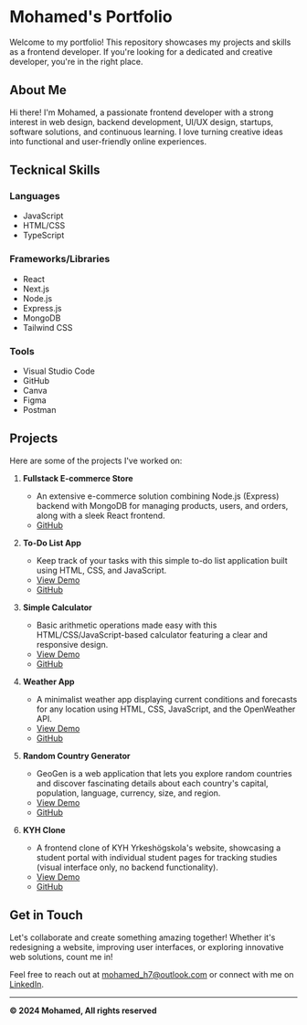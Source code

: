 # Mohamed's Portfolio

Welcome to my portfolio! This repository showcases my projects and skills as a frontend developer. If you're looking for a dedicated and creative developer, you're in the right place.

## About Me

Hi there! I'm Mohamed, a passionate frontend developer with a strong interest in web design, backend development, UI/UX design, startups, software solutions, and continuous learning. I love turning creative ideas into functional and user-friendly online experiences.

## Tecknical Skills

### Languages

- JavaScript
- HTML/CSS
- TypeScript

### Frameworks/Libraries

- React
- Next.js
- Node.js
- Express.js
- MongoDB
- Tailwind CSS

### Tools

- Visual Studio Code
- GitHub
- Canva
- Figma
- Postman

## Projects

Here are some of the projects I've worked on:

1. **Fullstack E-commerce Store**

   - An extensive e-commerce solution combining Node.js (Express) backend with MongoDB for managing products, users, and orders, along with a sleek React frontend.
   - [GitHub](https://github.com/Coding-Mohamed/Ecommers-Store)

2. **To-Do List App**

   - Keep track of your tasks with this simple to-do list application built using HTML, CSS, and JavaScript.
   - [View Demo](https://todos-list-application.netlify.app/)
   - [GitHub](https://github.com/Coding-Mohamed/ToDo-List-App)

3. **Simple Calculator**

   - Basic arithmetic operations made easy with this HTML/CSS/JavaScript-based calculator featuring a clear and responsive design.
   - [View Demo](https://simple-calculata.netlify.app/)
   - [GitHub](https://github.com/Coding-Mohamed/Simple-Calculator)

4. **Weather App**

   - A minimalist weather app displaying current conditions and forecasts for any location using HTML, CSS, JavaScript, and the OpenWeather API.
   - [View Demo](https://checking-weather.netlify.app/)
   - [GitHub](https://github.com/Coding-Mohamed/Weather-App)

5. **Random Country Generator**

   - GeoGen is a web application that lets you explore random countries and discover fascinating details about each country's capital, population, language, currency, size, and region.
   - [View Demo](https://geogen.netlify.app/)
   - [GitHub](https://github.com/Coding-Mohamed/Random-country-generator)

6. **KYH Clone**
   - A frontend clone of KYH Yrkeshögskola's website, showcasing a student portal with individual student pages for tracking studies (visual interface only, no backend functionality).
   - [View Demo](https://kyh-website.netlify.app/)
   - [GitHub](https://github.com/Coding-Mohamed/Kyh-Clone)

## Get in Touch

Let's collaborate and create something amazing together! Whether it's redesigning a website, improving user interfaces, or exploring innovative web solutions, count me in!

Feel free to reach out at [mohamed_h7@outlook.com](mailto:mohamed_h7@outlook.com) or connect with me on [LinkedIn](https://www.linkedin.com/in/mohamed-software/).

---

**&copy; 2024 Mohamed, All rights reserved**
